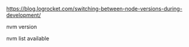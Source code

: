 https://blog.logrocket.com/switching-between-node-versions-during-development/

nvm version

nvm list available
